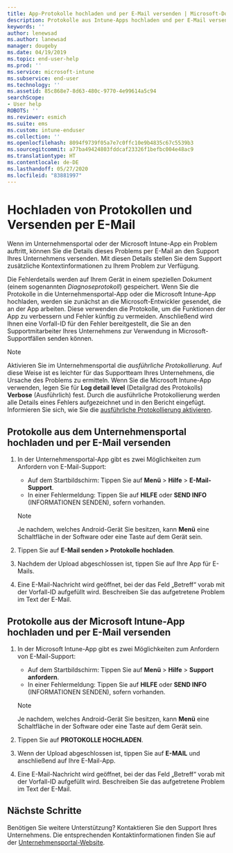```yaml
---
title: App-Protokolle hochladen und per E-Mail versenden | Microsoft-Dokumentation
description: Protokolle aus Intune-Apps hochladen und per E-Mail versenden
keywords: ''
author: lenewsad
ms.author: lanewsad
manager: dougeby
ms.date: 04/19/2019
ms.topic: end-user-help
ms.prod: ''
ms.service: microsoft-intune
ms.subservice: end-user
ms.technology: ''
ms.assetid: 85c868e7-8d63-480c-9770-4e99614a5c94
searchScope:
- User help
ROBOTS: ''
ms.reviewer: esmich
ms.suite: ems
ms.custom: intune-enduser
ms.collection: ''
ms.openlocfilehash: 8094f9739f05a7e7c0ffc10e9b4835c67c5539b3
ms.sourcegitcommit: a77ba49424803fddcaf23326f1befbc004e48ac9
ms.translationtype: HT
ms.contentlocale: de-DE
ms.lasthandoff: 05/27/2020
ms.locfileid: "83881997"
---
```

# <a name="upload-and-email-logs"></a>Hochladen von Protokollen und Versenden per E-Mail  

Wenn im Unternehmensportal oder der Microsoft Intune-App ein Problem auftritt, können Sie die Details dieses Problems per E-Mail an den Support Ihres Unternehmens versenden. Mit diesen Details stellen Sie dem Support zusätzliche Kontextinformationen zu Ihrem Problem zur Verfügung.  

Die Fehlerdetails werden auf Ihrem Gerät in einem speziellen Dokument (einem sogenannten _Diagnoseprotokoll_) gespeichert. Wenn Sie die Protokolle in die Unternehmensportal-App oder die Microsoft Intune-App hochladen, werden sie zunächst an die Microsoft-Entwickler gesendet, die an der App arbeiten. Diese verwenden die Protokolle, um die Funktionen der App zu verbessern und Fehler künftig zu vermeiden. Anschließend wird Ihnen eine Vorfall-ID für den Fehler bereitgestellt, die Sie an den Supportmitarbeiter Ihres Unternehmens zur Verwendung in Microsoft-Supportfällen senden können.  

> [!Note]
> Aktivieren Sie im Unternehmensportal die _ausführliche Protokollierung_. Auf diese Weise ist es leichter für das Supportteam Ihres Unternehmens, die Ursache des Problems zu ermitteln. Wenn Sie die Microsoft Intune-App verwenden, legen Sie für **Log detail level** (Detailgrad des Protokolls) **Verbose** (Ausführlich) fest. Durch die ausführliche Protokollierung werden alle Details eines Fehlers aufgezeichnet und in den Bericht eingefügt. Informieren Sie sich, wie Sie die [ausführliche Protokollierung aktivieren](use-verbose-logging-to-help-your-it-administrator-fix-device-issues-android.md).  

## <a name="upload-and-email-logs-from-company-portal"></a>Protokolle aus dem Unternehmensportal hochladen und per E-Mail versenden  

1. In der Unternehmensportal-App gibt es zwei Möglichkeiten zum Anfordern von E-Mail-Support:
    * Auf dem Startbildschirm: Tippen Sie auf **Menü** > **Hilfe** > **E-Mail-Support**.  
    * In einer Fehlermeldung: Tippen Sie auf **HILFE** oder **SEND INFO** (INFORMATIONEN SENDEN), sofern vorhanden.  

    > [!NOTE]
    > Je nachdem, welches Android-Gerät Sie besitzen, kann **Menü** eine Schaltfläche in der Software oder eine Taste auf dem Gerät sein.  

3. Tippen Sie auf **E-Mail senden > Protokolle hochladen**.  
4. Nachdem der Upload abgeschlossen ist, tippen Sie auf Ihre App für E-Mails. 
5. Eine E-Mail-Nachricht wird geöffnet, bei der das Feld „Betreff“ vorab mit der Vorfall-ID aufgefüllt wird. Beschreiben Sie das aufgetretene Problem im Text der E-Mail.    


## <a name="upload-and-email-logs-from-microsoft-intune-app"></a>Protokolle aus der Microsoft Intune-App hochladen und per E-Mail versenden   

1. In der Microsoft Intune-App gibt es zwei Möglichkeiten zum Anfordern von E-Mail-Support:  
    * Auf dem Startbildschirm: Tippen Sie auf **Menü** > **Hilfe** > **Support anfordern**.  
    * In einer Fehlermeldung: Tippen Sie auf **HILFE** oder **SEND INFO** (INFORMATIONEN SENDEN), sofern vorhanden.  

    > [!NOTE]
    > Je nachdem, welches Android-Gerät Sie besitzen, kann **Menü** eine Schaltfläche in der Software oder eine Taste auf dem Gerät sein.

3. Tippen Sie auf **PROTOKOLLE HOCHLADEN**.  
4. Wenn der Upload abgeschlossen ist, tippen Sie auf **E-MAIL** und anschließend auf Ihre E-Mail-App.  
5. Eine E-Mail-Nachricht wird geöffnet, bei der das Feld „Betreff“ vorab mit der Vorfall-ID aufgefüllt wird. Beschreiben Sie das aufgetretene Problem im Text der E-Mail.  

## <a name="next-steps"></a>Nächste Schritte  

Benötigen Sie weitere Unterstützung? Kontaktieren Sie den Support Ihres Unternehmens. Die entsprechenden Kontaktinformationen finden Sie auf der [Unternehmensportal-Website](https://go.microsoft.com/fwlink/?linkid=2010980).
